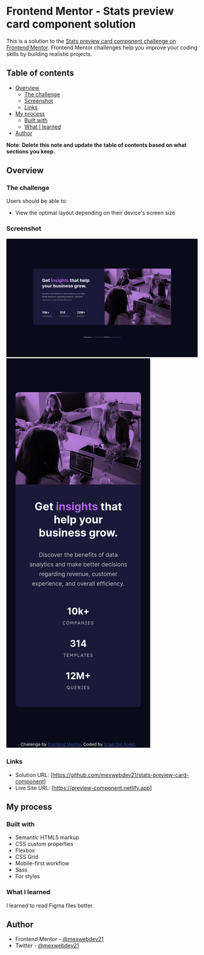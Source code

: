 # Frontend Mentor - Stats preview card component solution

This is a solution to the [Stats preview card component challenge on Frontend Mentor](https://www.frontendmentor.io/challenges/stats-preview-card-component-8JqbgoU62). Frontend Mentor challenges help you improve your coding skills by building realistic projects.

## Table of contents

- [Overview](#overview)
  - [The challenge](#the-challenge)
  - [Screenshot](#screenshot)
  - [Links](#links)
- [My process](#my-process)
  - [Built with](#built-with)
  - [What I learned](#what-i-learned)
- [Author](#author)

**Note: Delete this note and update the table of contents based on what sections you keep.**

## Overview

### The challenge

Users should be able to:

- View the optimal layout depending on their device's screen size

### Screenshot

![](/screenshots/desktop-view.png)
![](/screenshots/mobile-view.png)

### Links

- Solution URL: [https://github.com/mexwebdev21/stats-preview-card-component]
- Live Site URL: [https://preview-component.netlify.app]

## My process

### Built with

- Semantic HTML5 markup
- CSS custom properties
- Flexbox
- CSS Grid
- Mobile-first workflow
- Sass
- For styles

### What I learned

I learned to read Figma files better.

## Author

- Frontend Mentor - [@mexwebdev21](https://www.frontendmentor.io/profile/mexwebdev21)
- Twitter - [@mexwebdev21](https://www.twitter.com/mexwebdev2121)
